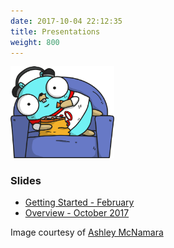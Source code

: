 ```yaml
---
date: 2017-10-04 22:12:35
title: Presentations
weight: 800
---
```


<img src="/gophers/CouchPotatoGopher.png" width="33%" height="33%">

### Slides

  * [Getting Started - February](/presentations/getting-started.html)
  * [Overview - October 2017](/presentations/overview.html)


<smallest>Image courtesy of <a href="https://github.com/ashleymcnamara/gophers">Ashley McNamara<a/></smallest>
